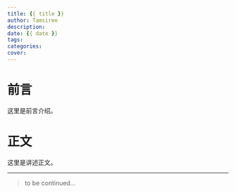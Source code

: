 ```yaml
---
title: {{ title }}
author: Tamsiree
description:
date: {{ date }}
tags:
categories:
cover:
---
```

# 前言
这里是前言介绍。

# 正文
这里是讲述正文。

---
> to be continued...